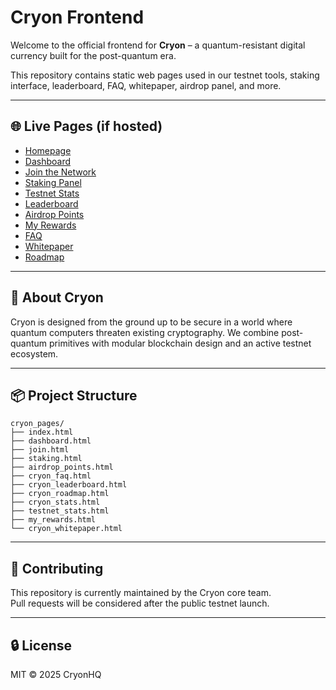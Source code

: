 
# Cryon Frontend

Welcome to the official frontend for **Cryon** – a quantum-resistant digital currency built for the post-quantum era.

This repository contains static web pages used in our testnet tools, staking interface, leaderboard, FAQ, whitepaper, airdrop panel, and more.

---

## 🌐 Live Pages (if hosted)

- [Homepage](index.html)
- [Dashboard](dashboard.html)
- [Join the Network](join.html)
- [Staking Panel](staking.html)
- [Testnet Stats](testnet_stats.html)
- [Leaderboard](cryon_leaderboard.html)
- [Airdrop Points](airdrop_points.html)
- [My Rewards](my_rewards.html)
- [FAQ](cryon_faq.html)
- [Whitepaper](cryon_whitepaper.html)
- [Roadmap](cryon_roadmap.html)

---

## 🚀 About Cryon

Cryon is designed from the ground up to be secure in a world where quantum computers threaten existing cryptography. We combine post-quantum primitives with modular blockchain design and an active testnet ecosystem.

---

## 📦 Project Structure

```
cryon_pages/
├── index.html
├── dashboard.html
├── join.html
├── staking.html
├── airdrop_points.html
├── cryon_faq.html
├── cryon_leaderboard.html
├── cryon_roadmap.html
├── cryon_stats.html
├── testnet_stats.html
├── my_rewards.html
└── cryon_whitepaper.html
```

---

## 🧪 Contributing

This repository is currently maintained by the Cryon core team.  
Pull requests will be considered after the public testnet launch.

---

## 🔒 License

MIT © 2025 CryonHQ
